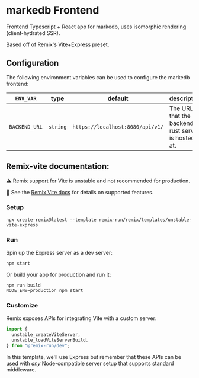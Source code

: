 # markedb Frontend

Frontend Typescript + React app for markedb, uses isomorphic rendering (client-hydrated SSR).

Based off of Remix's Vite+Express preset.

## Configuration

The following environment variables can be used to configure the markedb frontend:

| `ENV_VAR`                      | type     | default                          | description                                              |
|--------------------------------| -------- |----------------------------------|----------------------------------------------------------|
| `BACKEND_URL`                  | `string` | `https://localhost:8080/api/v1/` | The URL that the backend rust server is hosted at.       |

## Remix-vite documentation:

⚠️ Remix support for Vite is unstable and not recommended for production.

📖 See the [Remix Vite docs][remix-vite-docs] for details on supported features.

### Setup

```shellscript
npx create-remix@latest --template remix-run/remix/templates/unstable-vite-express
```

### Run

Spin up the Express server as a dev server:

```shellscript
npm start
```

Or build your app for production and run it:

```shellscript
npm run build
NODE_ENV=production npm start
```

### Customize

Remix exposes APIs for integrating Vite with a custom server:

```ts
import {
  unstable_createViteServer,
  unstable_loadViteServerBuild,
} from "@remix-run/dev";
```

In this template, we'll use Express but remember that these APIs can be used with _any_ Node-compatible server setup that supports standard middleware.

[remix-vite-docs]: https://remix.run/docs/en/main/future/vite
